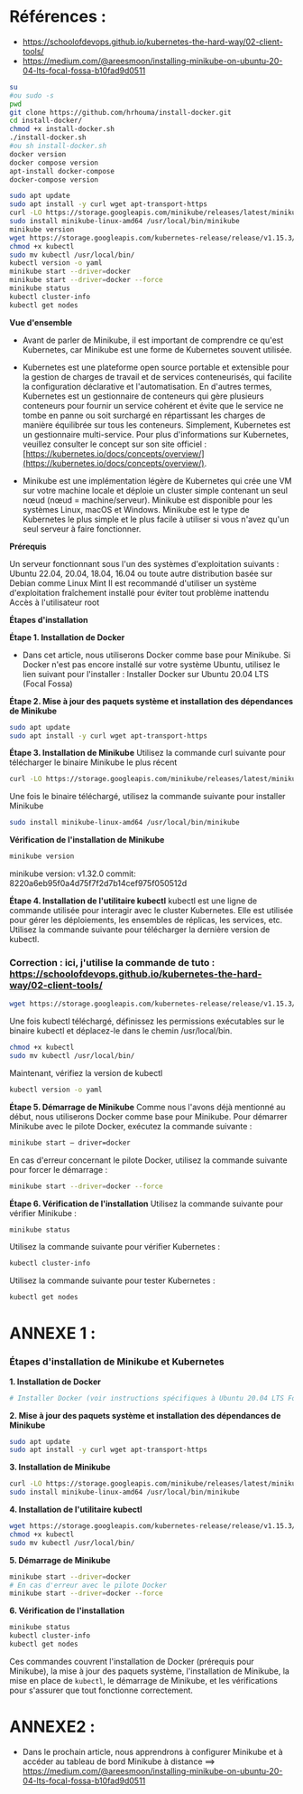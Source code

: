 # Références : 
- https://schoolofdevops.github.io/kubernetes-the-hard-way/02-client-tools/
- https://medium.com/@areesmoon/installing-minikube-on-ubuntu-20-04-lts-focal-fossa-b10fad9d0511

```bash
su
#ou sudo -s
pwd
git clone https://github.com/hrhouma/install-docker.git
cd install-docker/
chmod +x install-docker.sh
./install-docker.sh
#ou sh install-docker.sh
docker version
docker compose version
apt-install docker-compose
docker-compose version
```

```bash
sudo apt update
sudo apt install -y curl wget apt-transport-https
curl -LO https://storage.googleapis.com/minikube/releases/latest/minikube-linux-amd64
sudo install minikube-linux-amd64 /usr/local/bin/minikube
minikube version
wget https://storage.googleapis.com/kubernetes-release/release/v1.15.3/bin/linux/amd64/kubectl
chmod +x kubectl
sudo mv kubectl /usr/local/bin/
kubectl version -o yaml
minikube start --driver=docker
minikube start --driver=docker --force
minikube status
kubectl cluster-info
kubectl get nodes
```

**Vue d'ensemble**

- Avant de parler de Minikube, il est important de comprendre ce qu'est Kubernetes, car Minikube est une forme de Kubernetes souvent utilisée.

- Kubernetes est une plateforme open source portable et extensible pour la gestion de charges de travail et de services conteneurisés, qui facilite la configuration déclarative et l'automatisation. En d'autres termes, Kubernetes est un gestionnaire de conteneurs qui gère plusieurs conteneurs pour fournir un service cohérent et évite que le service ne tombe en panne ou soit surchargé en répartissant les charges de manière équilibrée sur tous les conteneurs. Simplement, Kubernetes est un gestionnaire multi-service. Pour plus d'informations sur Kubernetes, veuillez consulter le concept sur son site officiel : [https://kubernetes.io/docs/concepts/overview/](https://kubernetes.io/docs/concepts/overview/).

- Minikube est une implémentation légère de Kubernetes qui crée une VM sur votre machine locale et déploie un cluster simple contenant un seul nœud (nœud = machine/serveur). Minikube est disponible pour les systèmes Linux, macOS et Windows. Minikube est le type de Kubernetes le plus simple et le plus facile à utiliser si vous n'avez qu'un seul serveur à faire fonctionner.

**Prérequis**

Un serveur fonctionnant sous l'un des systèmes d'exploitation suivants : Ubuntu 22.04, 20.04, 18.04, 16.04 ou toute autre distribution basée sur Debian comme Linux Mint
Il est recommandé d'utiliser un système d'exploitation fraîchement installé pour éviter tout problème inattendu
Accès à l'utilisateur root

**Étapes d'installation**

**Étape 1. Installation de Docker**

- Dans cet article, nous utiliserons Docker comme base pour Minikube. Si Docker n'est pas encore installé sur votre système Ubuntu, utilisez le lien suivant pour l'installer : Installer Docker sur Ubuntu 20.04 LTS (Focal Fossa)

**Étape 2. Mise à jour des paquets système et installation des dépendances de Minikube**
```bash
sudo apt update
sudo apt install -y curl wget apt-transport-https
```
**Étape 3. Installation de Minikube**
Utilisez la commande curl suivante pour télécharger le binaire Minikube le plus récent
```bash
curl -LO https://storage.googleapis.com/minikube/releases/latest/minikube-linux-amd64
```
Une fois le binaire téléchargé, utilisez la commande suivante pour installer Minikube
```bash
sudo install minikube-linux-amd64 /usr/local/bin/minikube
```
**Vérification de l'installation de Minikube**
```bash
minikube version
```
minikube version: v1.32.0
commit: 8220a6eb95f0a4d75f7f2d7b14cef975f050512d

**Étape 4. Installation de l'utilitaire kubectl**
kubectl est une ligne de commande utilisée pour interagir avec le cluster Kubernetes. Elle est utilisée pour gérer les déploiements, les ensembles de réplicas, les services, etc. Utilisez la commande suivante pour télécharger la dernière version de kubectl.
### Correction : ici, j'utilise la commande de tuto : https://schoolofdevops.github.io/kubernetes-the-hard-way/02-client-tools/
```bash
wget https://storage.googleapis.com/kubernetes-release/release/v1.15.3/bin/linux/amd64/kubectl
```
Une fois kubectl téléchargé, définissez les permissions exécutables sur le binaire kubectl et déplacez-le dans le chemin /usr/local/bin.
```bash
chmod +x kubectl
sudo mv kubectl /usr/local/bin/
```
Maintenant, vérifiez la version de kubectl
```bash
kubectl version -o yaml
```
**Étape 5. Démarrage de Minikube**
Comme nous l'avons déjà mentionné au début, nous utiliserons Docker comme base pour Minikube. Pour démarrer Minikube avec le pilote Docker, exécutez la commande suivante :
```bash
minikube start — driver=docker
```
En cas d'erreur concernant le pilote Docker, utilisez la commande suivante pour forcer le démarrage :
```bash
minikube start --driver=docker --force
```

**Étape 6. Vérification de l'installation**
Utilisez la commande suivante pour vérifier Minikube :
```bash
minikube status
```
Utilisez la commande suivante pour vérifier Kubernetes :
```bash
kubectl cluster-info
```
Utilisez la commande suivante pour tester Kubernetes :
```bash
kubectl get nodes
```

# ANNEXE 1 : 

### Étapes d'installation de Minikube et Kubernetes

**1. Installation de Docker**
```bash
# Installer Docker (voir instructions spécifiques à Ubuntu 20.04 LTS Focal Fossa)
```

**2. Mise à jour des paquets système et installation des dépendances de Minikube**
```bash
sudo apt update
sudo apt install -y curl wget apt-transport-https
```

**3. Installation de Minikube**
```bash
curl -LO https://storage.googleapis.com/minikube/releases/latest/minikube-linux-amd64
sudo install minikube-linux-amd64 /usr/local/bin/minikube
```

**4. Installation de l'utilitaire kubectl**
```bash
wget https://storage.googleapis.com/kubernetes-release/release/v1.15.3/bin/linux/amd64/kubectl
chmod +x kubectl
sudo mv kubectl /usr/local/bin/
```

**5. Démarrage de Minikube**
```bash
minikube start --driver=docker
# En cas d'erreur avec le pilote Docker
minikube start --driver=docker --force
```

**6. Vérification de l'installation**
```bash
minikube status
kubectl cluster-info
kubectl get nodes
```

Ces commandes couvrent l'installation de Docker (prérequis pour Minikube), la mise à jour des paquets système, l'installation de Minikube, la mise en place de `kubectl`, le démarrage de Minikube, et les vérifications pour s'assurer que tout fonctionne correctement.

# ANNEXE2 : 

- Dans le prochain article, nous apprendrons à configurer Minikube et à accéder au tableau de bord Minikube à distance ==> https://medium.com/@areesmoon/installing-minikube-on-ubuntu-20-04-lts-focal-fossa-b10fad9d0511


